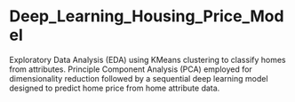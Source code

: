 # Deep_Learning_Housing_Price_Model
Exploratory Data Analysis (EDA) using KMeans clustering to classify homes from attributes.  Principle Component Analysis (PCA) employed for dimensionality reduction followed by a sequential deep learning model designed to predict home price from home attribute data.
